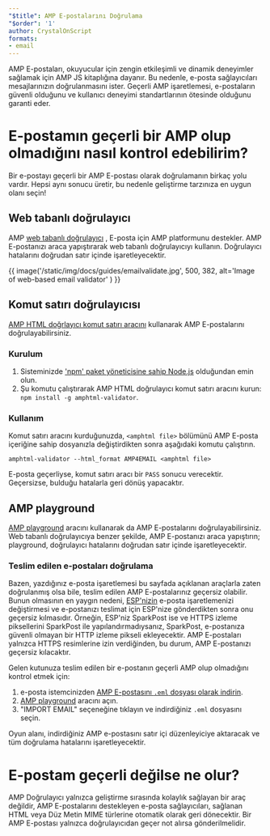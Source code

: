 ```yaml
---
"$title": AMP E-postalarını Doğrulama
"$order": '1'
author: CrystalOnScript
formats:
- email
---
```


AMP E-postaları, okuyucular için zengin etkileşimli ve dinamik deneyimler sağlamak için AMP JS kitaplığına dayanır. Bu nedenle, e-posta sağlayıcıları mesajlarınızın doğrulanmasını ister. Geçerli AMP işaretlemesi, e-postaların güvenli olduğunu ve kullanıcı deneyimi standartlarının ötesinde olduğunu garanti eder.

# E-postamın geçerli bir AMP olup olmadığını nasıl kontrol edebilirim?

Bir e-postayı geçerli bir AMP E-postası olarak doğrulamanın birkaç yolu vardır. Hepsi aynı sonucu üretir, bu nedenle geliştirme tarzınıza en uygun olanı seçin!

## Web tabanlı doğrulayıcı

AMP [web tabanlı doğrulayıcı](https://validator.ampproject.org/#htmlFormat=AMP4EMAIL) , E-posta için AMP platformunu destekler. AMP E-postanızı araca yapıştırarak web tabanlı doğrulayıcıyı kullanın. Doğrulayıcı hatalarını doğrudan satır içinde işaretleyecektir.

{{ image('/static/img/docs/guides/emailvalidate.jpg', 500, 382, alt='Image of web-based email validator' ) }}

## Komut satırı doğrulayıcısı

[AMP HTML doğrlayıcı komut satırı aracını](https://www.npmjs.com/package/amphtml-validator) kullanarak AMP E-postalarını doğrulayabilirsiniz.

### Kurulum

1. Sisteminizde ['npm' paket yöneticisine sahip Node.js](https://docs.npmjs.com/downloading-and-installing-node-js-and-npm) olduğundan emin olun.
2. Şu komutu çalıştırarak AMP HTML doğrulayıcı komut satırı aracını kurun: `npm install -g amphtml-validator`.

### Kullanım

Komut satırı aracını kurduğunuzda, `<amphtml file>` bölümünü AMP E-posta içeriğine sahip dosyanızla değiştirdikten sonra aşağıdaki komutu çalıştırın.

```
amphtml-validator --html_format AMP4EMAIL <amphtml file>
```

E-posta geçerliyse, komut satırı aracı bir `PASS` sonucu verecektir. Geçersizse, bulduğu hatalarla geri dönüş yapacaktır.

## AMP playground

[AMP playground](https://playground.amp.dev/?runtime=amp4email) aracını kullanarak da AMP E-postalarını doğrulayabilirsiniz. Web tabanlı doğrulayıcıya benzer şekilde, AMP E-postanızı araca yapıştırın; playground, doğrulayıcı hatalarını doğrudan satır içinde işaretleyecektir.

### Teslim edilen e-postaları doğrulama

Bazen, yazdığınız e-posta işaretlemesi bu sayfada açıklanan araçlarla zaten doğrulanmış olsa bile, teslim edilen AMP E-postalarınız geçersiz olabilir. Bunun olmasının en yaygın nedeni, [ESP'nizin](https://amp.dev/support/faq/email-support/) e-posta işaretlemenizi değiştirmesi ve e-postanızı teslimat için ESP'nize gönderdikten sonra onu geçersiz kılmasıdır. Örneğin, ESP'niz SparkPost ise ve HTTPS izleme piksellerini SparkPost ile yapılandırmadıysanız, SparkPost, e-postanıza güvenli olmayan bir HTTP izleme pikseli ekleyecektir. AMP E-postaları yalnızca HTTPS resimlerine izin verdiğinden, bu durum, AMP E-postanızı geçersiz kılacaktır.

Gelen kutunuza teslim edilen bir e-postanın geçerli AMP olup olmadığını kontrol etmek için:

1. e-posta istemcinizden [AMP E-postasını `.eml` dosyası olarak indirin](https://www.codetwo.com/kb/export-email-to-file).
2. [AMP playground](https://playground.amp.dev/?runtime=amp4email) aracını açın.
3. "IMPORT EMAIL" seçeneğine tıklayın ve indirdiğiniz `.eml` dosyasını seçin.

Oyun alanı, indirdiğiniz AMP e-postasını satır içi düzenleyiciye aktaracak ve tüm doğrulama hatalarını işaretleyecektir.

# E-postam geçerli değilse ne olur?

AMP Doğrulayıcı yalnızca geliştirme sırasında kolaylık sağlayan bir araç değildir, AMP E-postalarını destekleyen e-posta sağlayıcıları, sağlanan HTML veya Düz Metin MIME türlerine otomatik olarak geri dönecektir. Bir AMP E-postası yalnızca doğrulayıcıdan geçer not alırsa gönderilmelidir.
